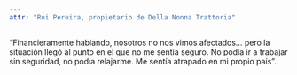 ```yaml
---
attr: "Rui Pereira, propietario de Della Nonna Trattoria"
---
```

“Financieramente hablando, nosotros no nos vimos afectados… pero la situación llegó al punto en el que no me sentía seguro. No podía ir a trabajar sin seguridad, no podía relajarme. Me sentía atrapado en mi propio país”.
